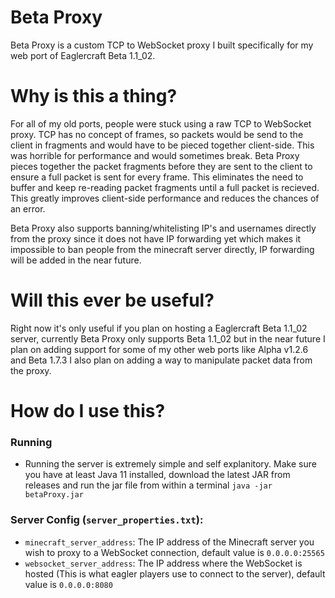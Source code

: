 # Beta Proxy

Beta Proxy is a custom TCP to WebSocket proxy I built specifically for my web port of Eaglercraft Beta 1.1_02.

# Why is this a thing?

For all of my old ports, people were stuck using a raw TCP to WebSocket proxy. TCP has no concept of frames, so packets would be send to the client in fragments and would have to be pieced together client-side. This was horrible for performance and would sometimes break. Beta Proxy pieces together the packet fragments before they are sent to the client to ensure a full packet is sent for every frame. This eliminates the need to buffer and keep re-reading packet fragments until a full packet is recieved. This greatly improves client-side performance and reduces the chances of an error.

Beta Proxy also supports banning/whitelisting IP's and usernames directly from the proxy since it does not have IP forwarding yet which makes it impossible to ban people from the minecraft server directly, IP forwarding will be added in the near future.

# Will this ever be useful?

Right now it's only useful if you plan on hosting a Eaglercraft Beta 1.1_02 server, currently Beta Proxy only supports Beta 1.1_02 but in the near future I plan on adding support for some of my other web ports like Alpha v1.2.6 and Beta 1.7.3
I also plan on adding a way to manipulate packet data from the proxy.

# How do I use this?

### Running
  - Running the server is extremely simple and self explanitory. Make sure you have at least Java 11 installed, download the latest JAR from releases and run the jar file from within a terminal `java -jar betaProxy.jar` 

### Server Config (`server_properties.txt`):
  - `minecraft_server_address`: The IP address of the Minecraft server you wish to proxy to a WebSocket connection, default value is `0.0.0.0:25565`
  - `websocket_server_address`: The IP address where the WebSocket is hosted (This is what eagler players use to connect to the server), default value is `0.0.0.0:8080`

